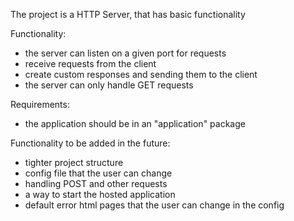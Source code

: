 The project is a HTTP Server, that has basic functionality

Functionality:
- the server can listen on a given port for requests
- receive requests from the client
- create custom responses and sending them to the client
- the server can only handle GET requests

Requirements:
- the application should be in an "application" package

Functionality to be added in the future:
- tighter project structure
- config file that the user can change
- handling POST and other requests
- a way to start the hosted application
- default error html pages that the user can change in the config
